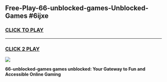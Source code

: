 
## Free-Play-66-unblocked-games-Unblocked-Games #6ijxe
<h3>
<a href="https://news.freeplayer.one?title=66-unblocked-games&ref=8M">CLICK TO PLAY</a></h3>
<hr>

<h3>
<a href="https://news.freeplayer.one?title=66-unblocked-games&ref=8M">CLICK 2 PLAY</a>
  
</h3>

<a href="https://news.freeplayer.one?title=66-unblocked-games&ref=8M"><img src="https://clearcache.store/games.png"></a>


**66-unblocked-games games unblocked: Your Gateway to Fun and Accessible Online Gaming**

